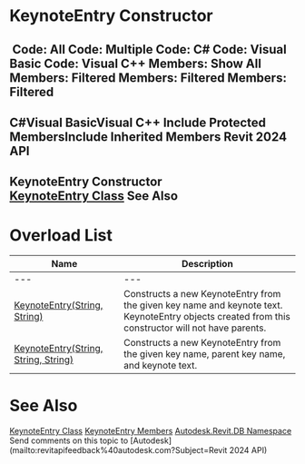 # KeynoteEntry Constructor

﻿
 Code: All Code: Multiple Code: C# Code: Visual Basic Code: Visual C++  Members: Show All Members: Filtered Members: Filtered Members: Filtered   
---  
C#Visual BasicVisual C++
Include Protected MembersInclude Inherited Members
Revit 2024 API  
---  
KeynoteEntry Constructor   
[KeynoteEntry Class](a4537bdf-25eb-0542-ab28-affcaf5632c2.md "KeynoteEntry Class") See Also  
---  
# Overload List
| Name | Description |
| --- | --- |
| --- | --- | --- |
| [KeynoteEntry(String, String)](c33467f2-a7d9-d8b7-ff34-71a0120cd903.md "KeynoteEntry Constructor \(String, String\)") | Constructs a new KeynoteEntry from the given key name and keynote text. KeynoteEntry objects created from this constructor will not have parents. |
| [KeynoteEntry(String, String, String)](f9605318-c280-924f-f59f-274d581a5b8e.md "KeynoteEntry Constructor \(String, String, String\)") | Constructs a new KeynoteEntry from the given key name, parent key name, and keynote text. |

# See Also
[KeynoteEntry Class](a4537bdf-25eb-0542-ab28-affcaf5632c2.md "KeynoteEntry Class")
[KeynoteEntry Members](fbb17606-979e-c3d2-6436-a834cf2068ae.md "KeynoteEntry Members")
[Autodesk.Revit.DB Namespace](87546ba7-461b-c646-cbb1-2cb8f5bff8b2.md "Autodesk.Revit.DB Namespace")
Send comments on this topic to [Autodesk](mailto:revitapifeedback%40autodesk.com?Subject=Revit 2024 API)